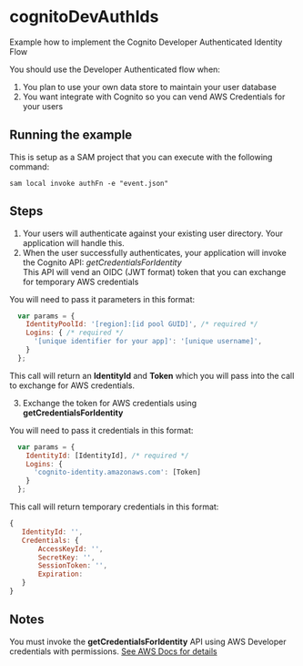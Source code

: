 # cognitoDevAuthIds
Example how to implement the Cognito Developer Authenticated Identity Flow

You should use the Developer Authenticated flow when:
1. You plan to use your own data store to maintain your user database
2. You want integrate with Cognito so you can vend AWS Credentials for your users

## Running the example

This is setup as a SAM project that you can execute with the following command:

```
sam local invoke authFn -e "event.json"
```

## Steps

1. Your users will authenticate against your existing user directory. Your application will handle this.
2. When the user successfully authenticates, your application will invoke the Cognito API: *getCredentialsForIdentity*  
This API will vend an OIDC (JWT format) token that you can exchange for temporary AWS credentials

You will need to pass it parameters in this format:

```js
  var params = {
    IdentityPoolId: '[region]:[id pool GUID]', /* required */
    Logins: { /* required */
      '[unique identifier for your app]': '[unique username]',
    }
  };
```
This call will return an **IdentityId** and **Token** which you will pass into the call to exchange for AWS credentials.

3. Exchange the token for AWS credentials using **getCredentialsForIdentity**

You will need to pass it credentials in this format:

```js
  var params = {
    IdentityId: [IdentityId], /* required */
    Logins: {
      'cognito-identity.amazonaws.com': [Token]
    }
  };
 ```
 
 This call will return temporary credentials in this format:
 
 ```js
 {
	IdentityId: '',
	Credentials: {
		AccessKeyId: '',
		SecretKey: '',
		SessionToken: '',
		Expiration: 
	}
}
```

## Notes
You must invoke the **getCredentialsForIdentity** API using AWS Developer credentials with permissions.
[See AWS Docs for details](https://docs.aws.amazon.com/cognito/latest/developerguide/developer-authenticated-identities.html)
